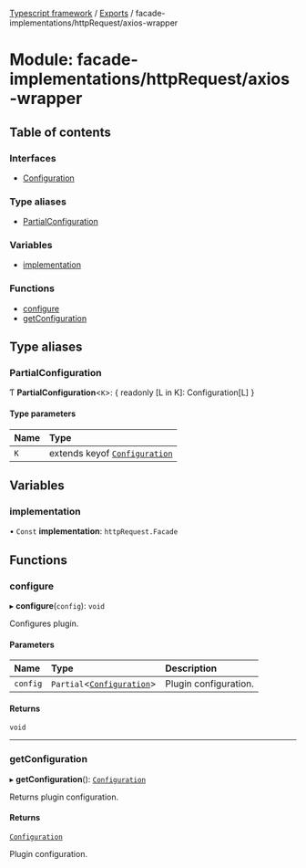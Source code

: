 [Typescript framework](../index.md) / [Exports](../modules.md) / facade-implementations/httpRequest/axios-wrapper

# Module: facade-implementations/httpRequest/axios-wrapper

## Table of contents

### Interfaces

- [Configuration](../interfaces/facade_implementations_httpRequest_axios_wrapper.Configuration.md)

### Type aliases

- [PartialConfiguration](facade_implementations_httpRequest_axios_wrapper.md#partialconfiguration)

### Variables

- [implementation](facade_implementations_httpRequest_axios_wrapper.md#implementation)

### Functions

- [configure](facade_implementations_httpRequest_axios_wrapper.md#configure)
- [getConfiguration](facade_implementations_httpRequest_axios_wrapper.md#getconfiguration)

## Type aliases

### PartialConfiguration

Ƭ **PartialConfiguration**<`K`\>: { readonly [L in K]: Configuration[L] }

#### Type parameters

| Name | Type |
| :------ | :------ |
| `K` | extends keyof [`Configuration`](../interfaces/facade_implementations_httpRequest_axios_wrapper.Configuration.md) |

## Variables

### implementation

• `Const` **implementation**: `httpRequest.Facade`

## Functions

### configure

▸ **configure**(`config`): `void`

Configures plugin.

#### Parameters

| Name | Type | Description |
| :------ | :------ | :------ |
| `config` | `Partial`<[`Configuration`](../interfaces/facade_implementations_httpRequest_axios_wrapper.Configuration.md)\> | Plugin configuration. |

#### Returns

`void`

___

### getConfiguration

▸ **getConfiguration**(): [`Configuration`](../interfaces/facade_implementations_httpRequest_axios_wrapper.Configuration.md)

Returns plugin configuration.

#### Returns

[`Configuration`](../interfaces/facade_implementations_httpRequest_axios_wrapper.Configuration.md)

Plugin configuration.
